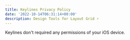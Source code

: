 ```yaml
---
title: Keylines Privacy Policy
date: '2022-10-14T06:31:14+00:00'
description: Design Tools for Layout Grid ⚡
---
```


Keylines don't required any permissions of your iOS device.
